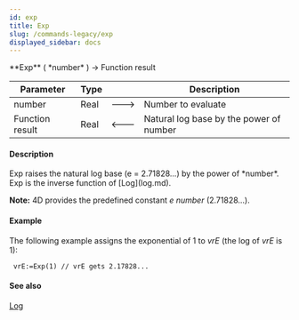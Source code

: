 ```yaml
---
id: exp
title: Exp
slug: /commands-legacy/exp
displayed_sidebar: docs
---
```


<!--REF #_command_.Exp.Syntax-->**Exp** ( *number* ) -> Function result<!-- END REF-->
<!--REF #_command_.Exp.Params-->
| Parameter | Type |  | Description |
| --- | --- | --- | --- |
| number | Real | &#x1F852; | Number to evaluate |
| Function result | Real | &#x1F850; | Natural log base by the power of number |

<!-- END REF-->

#### Description 

<!--REF #_command_.Exp.Summary-->Exp raises the natural log base (e = 2.<!-- END REF-->71828...) by the power of *number*. Exp is the inverse function of [Log](log.md).

**Note:** 4D provides the predefined constant *e number* (2.71828...).

#### Example 

The following example assigns the exponential of 1 to *vrE* (the log of *vrE* is 1):

```4d
 vrE:=Exp(1) // vrE gets 2.17828...
```

#### See also 

[Log](log.md)  